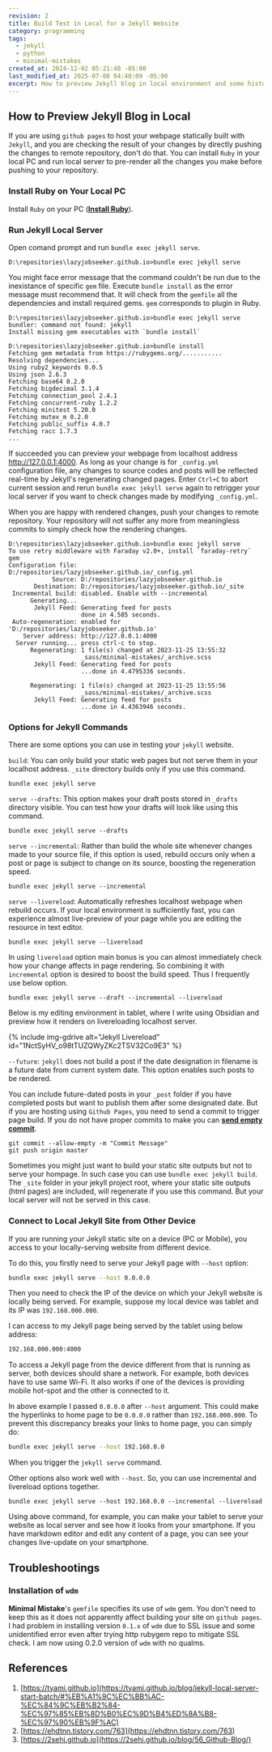 ```yaml
---
revision: 2
title: Build Test in Local for a Jekyll Website
category: programming
tags:
  - jekyll
  - python
  - minimal-mistakes
created_at: 2024-12-02 05:21:48 -05:00
last_modified_at: 2025-07-08 04:40:09 -05:00
excerpt: How to preview Jekyll blog in local environment and some history of related trouble-shooting
---
```


## How to Preview Jekyll Blog in Local

If you are using `github pages` to host your webpage statically built with `Jekyll`, and you are checking the result of your changes by directly pushing the changes to remote repository, don't do that.  You can install `Ruby` in your local PC and run local server to pre-render all the changes you make before pushing to your repository.

### Install Ruby on Your Local PC

Install `Ruby` on your PC ([**Install Ruby**](https://rubyinstaller.org/downloads/)).

### Run Jekyll Local Server

Open comand prompt and run `bundle exec jekyll serve`.

```
D:\repositories\lazyjobseeker.github.io>bundle exec jekyll serve
```

You might face error message that the command couldn't be run due to the inexistance of specific `gem` file.  Execute `bundle install` as the error message must recommend that.  It will check from the `gemfile` all the dependencies and install required gems.  `gem` corresponds to plugin in Ruby.

```
D:\repositories\lazyjobseeker.github.io>bundle exec jekyll serve
bundler: command not found: jekyll
Install missing gem executables with `bundle install`

D:\repositories\lazyjobseeker.github.io>bundle install
Fetching gem metadata from https://rubygems.org/...........
Resolving dependencies...
Using ruby2_keywords 0.0.5
Using json 2.6.3
Fetching base64 0.2.0
Fetching bigdecimal 3.1.4
Fetching connection_pool 2.4.1
Fetching concurrent-ruby 1.2.2
Fetching minitest 5.20.0
Fetching mutex_m 0.2.0
Fetching public_suffix 4.0.7
Fetching racc 1.7.3
...
```

If succeeded you can preview your webpage from localhost address http://127.0.0.1:4000.  As long as your change is for `_config.yml` configuration file, any changes to source codes and posts will be reflected real-time by Jekyll's regenerating changed pages.  Enter `Ctrl+C` to abort current session and rerun `bundle exec jekyll serve` again to retrigger your local server if you want to check changes made by modifying `_config.yml`.

When you are happy with rendered changes, push your changes to remote repository.  Your repository will not suffer any more from meaningless commits to simply check how the rendering changes.

```
D:\repositories\lazyjobseeker.github.io>bundle exec jekyll serve
To use retry middleware with Faraday v2.0+, install `faraday-retry` gem
Configuration file: D:/repositories/lazyjobseeker.github.io/_config.yml
            Source: D:/repositories/lazyjobseeker.github.io
       Destination: D:/repositories/lazyjobseeker.github.io/_site
 Incremental build: disabled. Enable with --incremental
      Generating...
       Jekyll Feed: Generating feed for posts
                    done in 4.585 seconds.
 Auto-regeneration: enabled for 'D:/repositories/lazyjobseeker.github.io'
    Server address: http://127.0.0.1:4000
  Server running... press ctrl-c to stop.
      Regenerating: 1 file(s) changed at 2023-11-25 13:55:32
                    _sass/minimal-mistakes/_archive.scss
       Jekyll Feed: Generating feed for posts
                    ...done in 4.4795336 seconds.

      Regenerating: 1 file(s) changed at 2023-11-25 13:55:56
                    _sass/minimal-mistakes/_archive.scss
       Jekyll Feed: Generating feed for posts
                    ...done in 4.4363946 seconds.
```

### Options for Jekyll Commands

There are some options you can use in testing your `jekyll` website.

`build`: You can only build your static web pages but not serve them in your localhost address.  `_site` directory builds only if you use this command.

```
bundle exec jekyll serve
```

`serve --drafts`: This option makes your draft posts stored in `_drafts` directory visible.  You can test how your drafts will look like using this command.

```
bundle exec jekyll serve --drafts
```

`serve --incremental`: Rather than build the whole site whenever changes made to your source file, if this option is used, rebuild occurs only when a post or page is subject to change on its source, boosting the regeneration speed.

```
bundle exec jekyll serve --incremental
```

`serve --livereload`: Automatically refreshes localhost webpage when rebuild occurs.  If your local environment is sufficiently fast, you can experience almost live-preview of your page while you are editing the resource in text editor.

```
bundle exec jekyll serve --livereload
```

In using `livereload` option main bonus is you can almost immediately check how your change affects in page rendering.  So combining it with `incremental` option is desired to boost the build speed.  Thus I frequently use below option.

```
bundle exec jekyll serve --draft --incremental --livereload
```

Below is my editing environment in tablet, where I write using Obsidian and preview how it renders on livereloading localhost server.

{% include img-gdrive alt="Jekyll Livereload" id="1NctSyHV_o98tTUZQWyZKc2TSV32Co9E3" %}

`--future`: `jekyll` does not build a post if the date designation in filename is a future date from current system date.  This option enables such posts to be rendered.

You can include future-dated posts in your `_post` folder if you have completed posts but want to publish them after some designated date.  But if you are hosting using `Github Pages`, you need to send a commit to trigger page build.  If you do not have proper commits to make you can [**send empty commit**](https://freecodecamp.org/news/how-to-push-an-empty-commit-with-git/).

```
git commit --allow-empty -m "Commit Message"
git push origin master
```

Sometimes you might just want to build your static site outputs but not to serve your hompage.  In such case you can use `bundle exec jekyll build`.  The `_site` folder in your jekyll project root, where your static site outputs (html pages) are included, will regenerate if you use this command.  But your local server will not be served in this case.

### Connect to Local Jekyll Site from Other Device

If you are running your Jekyll static site on a device (PC or Mobile), you access to your locally-serving website from different device.

To do this, you firstly need to serve your Jekyll page with `--host` option:

```bash
bundle exec jekyll serve --host 0.0.0.0
```

Then you need to check the IP of the device on which your Jekyll website is locally being served.  For example, suppose my local device was tablet and its IP was `192.168.000.000`.

I can access to my Jekyll page being served by the tablet using below address:

```bash
192.168.000.000:4000
```

To access a Jekyll page from the device different from that is running as server, both devices should share a network.  For example, both devices have to use same Wi-Fi.  It also works if one of the devices is providing mobile hot-spot and the other is connected to it.

In above example I passed `0.0.0.0` after `--host` argument.  This could make the hyperlinks to home page to be `0.0.0.0` rather than `192.168.000.000`.  To prevent this discrepancy breaks your links to home page, you can simply do:

```bash
bundle exec jekyll serve --host 192.168.0.0
```

When you trigger the `jekyll serve` command.

Other options also work well with `--host`.  So, you can use incremental and livereload options together.

```
bundle exec jekyll serve --host 192.168.0.0 --incremental --livereload
```

Using above command, for example, you can make your tablet to serve your website as local server and see how it looks from your smartphone.  If you have markdown editor and edit any content of a page, you can see your changes live-update on your smartphone.

## Troubleshootings

### Installation of `wdm`

**Minimal Mistake**'s `gemfile` specifies its use of `wdm` gem.  You don't need to keep this as it does not apparently affect building your site on `github pages`.  I had problem in installing version `0.1.x` of `wdm` due to SSL issue and some unidentified error even after trying http rubygem repo to mitigate SSL check.  I am now using 0.2.0 version of `wdm` with no qualms.

## References
1. [https://tyami.github.io](https://tyami.github.io/blog/jekyll-local-server-start-batch/#%EB%A1%9C%EC%BB%AC-%EC%84%9C%EB%B2%84-%EC%97%85%EB%8D%B0%EC%9D%B4%ED%8A%B8-%EC%97%90%EB%9F%AC)
2. [https://ehdtnn.tistory.com/763](https://ehdtnn.tistory.com/763)
3. [https://2sehi.github.io](https://2sehi.github.io/blog/56_Github-Blog/)